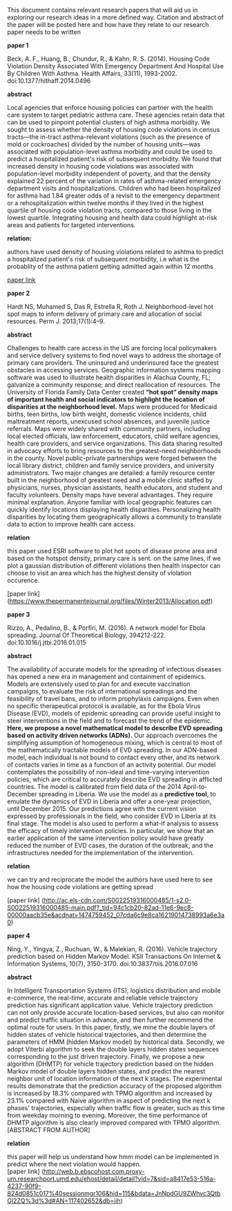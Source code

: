 This document contains relevant research papers that will aid us in exploring our research ideas in a more defined way.
Citation and abstract of the paper will be posted here and how have they relate to our research paper needs to be written

**paper 1**

Beck, A. F., Huang, B., Chundur, R., & Kahn, R. S. (2014). Housing Code Violation Density Associated With Emergency Department And Hospital Use By Children With Asthma. Health Affairs, 33(11), 1993-2002. doi:10.1377/hlthaff.2014.0496

**abstract**

Local agencies that enforce housing policies can partner with the health care system to target pediatric asthma care. These agencies retain data that can be used to pinpoint potential clusters of high asthma morbidity. We sought to assess whether the density of housing code violations in census tracts—the in-tract asthma-relevant violations (such as the presence of mold or cockroaches) divided by the number of housing units—was associated with population-level asthma morbidity and could be used to predict a hospitalized patient's risk of subsequent morbidity. 
  We found that increased density in housing code violations was associated with population-level morbidity independent of poverty, and that the density explained 22 percent of the variation in rates of asthma-related emergency department visits and hospitalizations. Children who had been hospitalized for asthma had 1.84 greater odds of a revisit to the emergency department or a rehospitalization within twelve months if they lived in the highest quartile of housing code violation tracts, compared to those living in the lowest quartile. Integrating housing and health data could highlight at-risk areas and patients for targeted interventions.

**relation:**

authors have used density of housing violations related to ashtma to predict a hospitalized patient's risk of subsequent morbidity, i.e what is the probablity of the asthma patient getting admitted again within 12 months

[paper link](http://web.b.ebscohost.com.proxy-um.researchport.umd.edu/ehost/detail/detail?sid=2d316e0f-b4c5-4949-a59e-1976ffc29c9b%40sessionmgr103&vid=0&hid=115&bdata=JnNpdGU9ZWhvc3QtbGl2ZQ%3d%3d#AN=103853646&db=cin20)


**paper 2**

Hardt NS, Muhamed S, Das R, Estrella R, Roth J. Neighborhood-level hot spot maps to inform delivery of primary care and allocation of social resources. Perm J. 2013;17(1):4–9.

**abstract**

Challenges to health care access in the US are forcing local policymakers and service delivery systems to find novel ways
to address the shortage of primary care providers. The uninsured and underinsured face the greatest obstacles in accessing services.
Geographic information systems mapping software was used to illustrate health disparities in Alachua County, FL; galvanize
a community response; and direct reallocation of resources. The University of Florida Family Data Center created **“hot
spot” density maps of important health and social indicators to highlight the location of disparities at the neighborhood level.**
Maps were produced for Medicaid births, teen births, low birth weight, domestic violence incidents, child maltreatment reports,
unexcused school absences, and juvenile justice referrals. Maps were widely shared with community partners, including local
elected officials, law enforcement, educators, child welfare agencies, health care providers, and service organizations. This
data sharing resulted in advocacy efforts to bring resources to the greatest-need neighborhoods in the county. Novel public-private
partnerships were forged between the local library district, children and family service providers, and university administrators.
Two major changes are detailed: a family resource center built in the neighborhood of greatest need and a mobile clinic staffed
by physicians, nurses, physician assistants, health educators, and student and faculty volunteers. Density maps have several advantages. They require minimal explanation. Anyone familiar with local geographic features can quickly identify locations displaying health disparities. Personalizing health disparities by locating them geographically allows a community to translate data to action to improve health care access. 

**relation**

this paper used ESRI software to plot hot spots of disease prone area and based on the hotspot density, primary care is sent. on the same lines, if we plot a gaussian distribution of different violations then health inspector can choose to visit an area which has the highest density of violation occurence.

[paper link] (https://www.thepermanentejournal.org/files/Winter2013/Allocation.pdf)


**paper 3**

Rizzo, A., Pedalino, B., & Porfiri, M. (2016). A network model for Ebola spreading. Journal Of Theoretical Biology, 394212-222. doi:10.1016/j.jtbi.2016.01.015

**abstract**

The availability of accurate models for the spreading of infectious diseases has opened a new era in management and containment of epidemics. Models are extensively used to plan for and execute vaccination campaigns, to evaluate the risk of international spreadings and the feasibility of travel bans, and to inform prophylaxis campaigns. Even when no specific therapeutical protocol is available, as for the Ebola Virus Disease (EVD), models of epidemic spreading can provide useful insight to steer interventions in the field and to forecast the trend of the epidemic. **Here, we propose a novel mathematical model to describe EVD spreading based on activity driven networks (ADNs).** Our approach overcomes the simplifying assumption of homogeneous mixing, which is central to most of the mathematically tractable models of EVD spreading. In our ADN-based model, each individual is not bound to contact every other, and its network of contacts varies in time as a function of an activity potential. Our model contemplates the possibility of non-ideal and time-varying intervention policies, which are critical to accurately describe EVD spreading in afflicted countries. The model is calibrated from field data of the 2014 April-to-December spreading in Liberia. We use the model as a **predictive tool**, to emulate the dynamics of EVD in Liberia and offer a one-year projection, until December 2015. Our predictions agree with the current vision expressed by professionals in the field, who consider EVD in Liberia at its final stage. The model is also used to perform a what-if analysis to assess the efficacy of timely intervention policies. In particular, we show that an earlier application of the same intervention policy would have greatly reduced the number of EVD cases, the duration of the outbreak, and the infrastructures needed for the implementation of the intervention. 

**relation**

we can try and reciprocate the model the authors have used here to see how the housing code violations are getting spread

[paper link] (http://ac.els-cdn.com/S0022519316000485/1-s2.0-S0022519316000485-main.pdf?_tid=94c1cb20-82ad-11e6-9ec8-00000aacb35e&acdnat=1474759452_07cda6c9e8ca16219014738993a6e3a0)

**paper 4**

Ning, Y., Yingya, Z., Ruchuan, W., & Malekian, R. (2016). Vehicle trajectory prediction based on Hidden Markov Model. KSII Transactions On Internet & Information Systems, 10(7), 3150-3170. doi:10.3837/tiis.2016.07.016

**abstract**

In Intelligent Transportation Systems (ITS), logistics distribution and mobile e-commerce, the real-time, accurate and reliable vehicle trajectory prediction has significant application value. Vehicle trajectory prediction can not only provide accurate location-based services, but also can monitor and predict traffic situation in advance, and then further recommend the optimal route for users. In this paper, firstly, we mine the double layers of hidden states of vehicle historical trajectories, and then determine the parameters of HMM (hidden Markov model) by historical data. Secondly, we adopt Viterbi algorithm to seek the double layers hidden states sequences corresponding to the just driven trajectory. Finally, we propose a new algorithm (DHMTP) for vehicle trajectory prediction based on the hidden Markov model of double layers hidden states, and predict the nearest neighbor unit of location information of the next k stages. The experimental results demonstrate that the prediction accuracy of the proposed algorithm is increased by 18.3% compared with TPMO algorithm and increased by 23.1% compared with Naive algorithm in aspect of predicting the next k phases' trajectories, especially when traffic flow is greater, such as this time from weekday morning to evening. Moreover, the time performance of DHMTP algorithm is also clearly improved compared with TPMO algorithm. [ABSTRACT FROM AUTHOR]

**relation**

this paper will help us understand how hmm model can be implemented in predict where the next violation would happen.  
[paper link] (http://web.b.ebscohost.com.proxy-um.researchport.umd.edu/ehost/detail/detail?vid=7&sid=a8417e53-516a-4237-90f9-824d0851c017%40sessionmgr106&hid=115&bdata=JnNpdGU9ZWhvc3QtbGl2ZQ%3d%3d#AN=117402652&db=iih)

